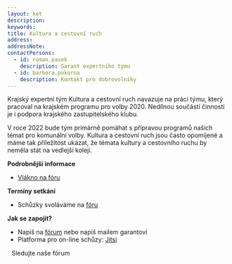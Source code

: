 ```yaml
---
layout: ket
description:
keywords:
title: Kultura a cestovní ruch
address:
addressNote:
contactPersons:
  - id: roman.pasek
    description: Garant expertního týmu
  - id: barbora.pokorna
    description: Kontakt pro dobrovolníky
---
```


Krajský expertní tým Kultura a cestovní ruch navazuje na práci týmu, který pracoval na krajském programu pro volby 2020. Nedílnou součástí činností je i podpora krajského zastupitelského klubu.

V roce 2022 bude tým primárně pomáhat s přípravou programů našich témat pro komunální volby. Kultura a cestovní ruch jsou často opomíjené a máme tak příležitost ukázat, že témata kultury a cestovního ruchu by neměla stát na vedlejší koleji.

**Podrobnější informace**
* [Vlákno na fóru](https://forum.pirati.cz/viewforum.php?f=1326)

**Termíny setkání**
* Schůzky svoláváme na [fóru](https://forum.pirati.cz/viewtopic.php?f=1326&t=59888)

**Jak se zapojit?**
* Napiš na [fórum](https://forum.pirati.cz/viewtopic.php?f=1326&t=47344) nebo napiš mailem garantovi
* Platforma pro on-line schůzy: [Jitsi](https://jitsi.pirati.cz/vys-kultura)

<a href="https://forum.pirati.cz/viewforum.php?f=1326" class="super-button bg-black text-white container-padding--zero lg:container-padding--auto lg:w-full" style="text-decoration: none; margin: 10px;">
  <span class="super-button__body">Sledujte naše fórum</span>
  <i class="super-button__icon ico--bubbles"></i>
</a>
